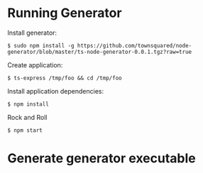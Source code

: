# Running Generator

Install generator:

    $ sudo npm install -g https://github.com/townsquared/node-generator/blob/master/ts-node-generator-0.0.1.tgz?raw=true

Create application:

    $ ts-express /tmp/foo && cd /tmp/foo

Install application dependencies:

    $ npm install

Rock and Roll

    $ npm start

# Generate generator executable


